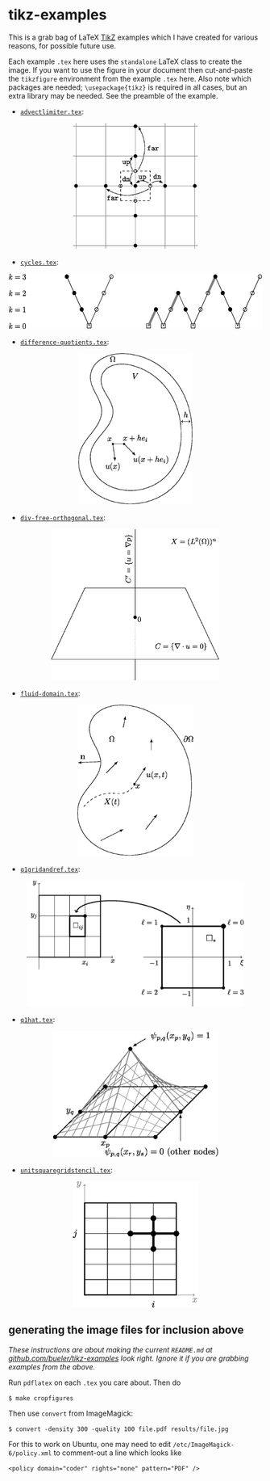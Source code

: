 # tikz-examples

This is a grab bag of LaTeX [TikZ](https://texample.net/tikz/) examples which I have created for various reasons, for possible future use.

Each example `.tex` here uses the `standalone` LaTeX class to create the image.  If you want to use the figure in your document then cut-and-paste the `tikzfigure` environment from the example `.tex` here.  Also note which packages are needed; `\usepackage{tikz}` is required in all cases, but an extra library may be needed.  See the preamble of the example.

* [`advectlimiter.tex`](advectlimiter.tex):
<p align="center">
  <img src="results/advectlimiter.jpg" height="250" /img> </a>
</p>

* [`cycles.tex`](cycles.tex):
<p align="center">
  <img src="results/cycles.jpg" height="110" /img> </a>
</p>

* [`difference-quotients.tex`](difference-quotients.tex):
<p align="center">
  <img src="results/difference-quotients.jpg" height="300" /img> </a>
</p>

* [`div-free-orthogonal.tex`](div-free-orthogonal.tex):
<p align="center">
  <img src="results/div-free-orthogonal.jpg" height="300" /img> </a>
</p>

* [`fluid-domain.tex`](fluid-domain.tex):
<p align="center">
  <img src="results/fluid-domain.jpg" height="300" /img> </a>
</p>

* [`q1gridandref.tex`](q1gridandref.tex):
<p align="center">
  <img src="results/q1gridandref.jpg" height="250" /img> </a>
</p>

* [`q1hat.tex`](q1hat.tex):
<p align="center">
  <img src="results/q1hat.jpg" height="250" /img> </a>
</p>

* [`unitsquaregridstencil.tex`](unitsquaregridstencil.tex):
<p align="center">
  <img src="results/unitsquaregridstencil.jpg" height="250" /img> </a>
</p>

## generating the image files for inclusion above

<i>These instructions are about making the current `README.md` at [github.com/bueler/tikz-examples](https://github.com/bueler/tikz-examples) look right.  Ignore it if you are grabbing examples from the above.</i>

Run `pdflatex` on each `.tex` you care about.  Then do

    $ make cropfigures

Then use `convert` from ImageMagick:

    $ convert -density 300 -quality 100 file.pdf results/file.jpg

For this to work on Ubuntu, one may need to edit `/etc/ImageMagick-6/policy.xml` to comment-out a line which looks like

    <policy domain="coder" rights="none" pattern="PDF" />
